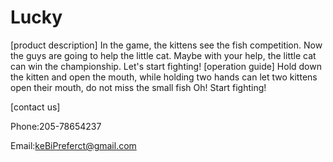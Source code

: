 # Lucky
[product description]
In the game, the kittens see the fish competition. Now the guys are going to help the little cat. Maybe with your help, the little cat can win the championship.
Let's start fighting!
[operation guide]
Hold down the kitten and open the mouth, while holding two hands can let two kittens open their mouth, do not miss the small fish Oh! Start fighting!

[contact us]

Phone:205-78654237

Email:keBiPreferct@gmail.com
